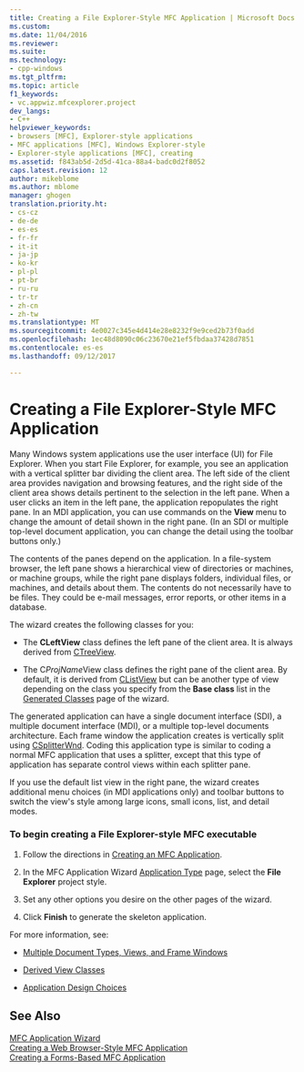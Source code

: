 ```yaml
---
title: Creating a File Explorer-Style MFC Application | Microsoft Docs
ms.custom: 
ms.date: 11/04/2016
ms.reviewer: 
ms.suite: 
ms.technology:
- cpp-windows
ms.tgt_pltfrm: 
ms.topic: article
f1_keywords:
- vc.appwiz.mfcexplorer.project
dev_langs:
- C++
helpviewer_keywords:
- browsers [MFC], Explorer-style applications
- MFC applications [MFC], Windows Explorer-style
- Explorer-style applications [MFC], creating
ms.assetid: f843ab5d-2d5d-41ca-88a4-badc0d2f8052
caps.latest.revision: 12
author: mikeblome
ms.author: mblome
manager: ghogen
translation.priority.ht:
- cs-cz
- de-de
- es-es
- fr-fr
- it-it
- ja-jp
- ko-kr
- pl-pl
- pt-br
- ru-ru
- tr-tr
- zh-cn
- zh-tw
ms.translationtype: MT
ms.sourcegitcommit: 4e0027c345e4d414e28e8232f9e9ced2b73f0add
ms.openlocfilehash: 1ec48d8090c06c23670e21ef5fbdaa37428d7851
ms.contentlocale: es-es
ms.lasthandoff: 09/12/2017

---
```

# <a name="creating-a-file-explorer-style-mfc-application"></a>Creating a File Explorer-Style MFC Application
Many Windows system applications use the user interface (UI) for File Explorer. When you start File Explorer, for example, you see an application with a vertical splitter bar dividing the client area. The left side of the client area provides navigation and browsing features, and the right side of the client area shows details pertinent to the selection in the left pane. When a user clicks an item in the left pane, the application repopulates the right pane. In an MDI application, you can use commands on the **View** menu to change the amount of detail shown in the right pane. (In an SDI or multiple top-level document application, you can change the detail using the toolbar buttons only.)  
  
 The contents of the panes depend on the application. In a file-system browser, the left pane shows a hierarchical view of directories or machines, or machine groups, while the right pane displays folders, individual files, or machines, and details about them. The contents do not necessarily have to be files. They could be e-mail messages, error reports, or other items in a database.  
  
 The wizard creates the following classes for you:  
  
-   The **CLeftView** class defines the left pane of the client area. It is always derived from [CTreeView](../../mfc/reference/ctreeview-class.md).  
  
-   The C*ProjName*View class defines the right pane of the client area. By default, it is derived from [CListView](../../mfc/reference/clistview-class.md) but can be another type of view depending on the class you specify from the **Base class** list in the [Generated Classes](../../mfc/reference/generated-classes-mfc-application-wizard.md) page of the wizard.  
  
 The generated application can have a single document interface (SDI), a multiple document interface (MDI), or a multiple top-level documents architecture. Each frame window the application creates is vertically split using [CSplitterWnd](../../mfc/reference/csplitterwnd-class.md). Coding this application type is similar to coding a normal MFC application that uses a splitter, except that this type of application has separate control views within each splitter pane.  
  
 If you use the default list view in the right pane, the wizard creates additional menu choices (in MDI applications only) and toolbar buttons to switch the view's style among large icons, small icons, list, and detail modes.  
  
### <a name="to-begin-creating-a-file-explorer-style-mfc-executable"></a>To begin creating a File Explorer-style MFC executable  
  
1.  Follow the directions in [Creating an MFC Application](../../mfc/reference/creating-an-mfc-application.md).  
  
2.  In the MFC Application Wizard [Application Type](../../mfc/reference/application-type-mfc-application-wizard.md) page, select the **File Explorer** project style.  
  
3.  Set any other options you desire on the other pages of the wizard.  
  
4.  Click **Finish** to generate the skeleton application.  
  
 For more information, see:  
  
-   [Multiple Document Types, Views, and Frame Windows](../../mfc/multiple-document-types-views-and-frame-windows.md)  
  
-   [Derived View Classes](../../mfc/derived-view-classes-available-in-mfc.md)  
  
-   [Application Design Choices](../../mfc/application-design-choices.md)  
  
## <a name="see-also"></a>See Also  
 [MFC Application Wizard](../../mfc/reference/mfc-application-wizard.md)   
 [Creating a Web Browser-Style MFC Application](../../mfc/reference/creating-a-web-browser-style-mfc-application.md)   
 [Creating a Forms-Based MFC Application](../../mfc/reference/creating-a-forms-based-mfc-application.md)


